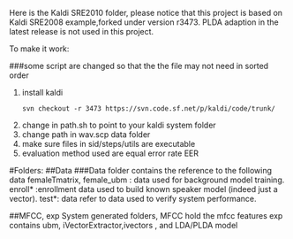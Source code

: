 Here is the Kaldi SRE2010 folder, please notice that this project is based on Kaldi SRE2008 example,forked under version r3473. PLDA adaption in the latest release is not used in this project.





To make it work:

###some script are changed so that the the file may not need in sorted order

1. install kaldi 	
	```
	svn checkout -r 3473 https://svn.code.sf.net/p/kaldi/code/trunk/
	```
2. change in path.sh to point to your kaldi system folder
3. change path in wav.scp data folder
4. make sure files in sid/steps/utils are executable
5. evaluation method used are equal error rate EER



#Folders:
##Data
###Data folder contains the reference to the following data
femaleTmatrix, female_ubm : data used for background model training.
enroll* :enrollment data used to build known speaker model (indeed just a vector).
test*:  data refer to data used to verify system performance.

##MFCC, exp
System generated folders, 
MFCC hold the mfcc features
exp contains ubm, iVectorExtractor,ivectors , and LDA/PLDA model
